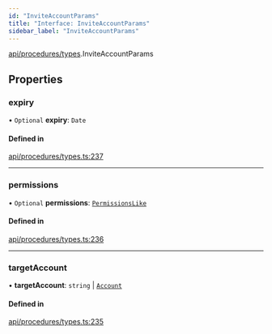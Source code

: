 ```yaml
---
id: "InviteAccountParams"
title: "Interface: InviteAccountParams"
sidebar_label: "InviteAccountParams"
---
```


[api/procedures/types](../../../../../modules/API/Procedures/Types/Types.md).InviteAccountParams

## Properties

### expiry

• `Optional` **expiry**: `Date`

#### Defined in

[api/procedures/types.ts:237](https://github.com/PolymeshAssociation/polymesh-sdk/blob/31fdce23/src/api/procedures/types.ts#L237)

___

### permissions

• `Optional` **permissions**: [`PermissionsLike`](../../../../../modules/Types/Types.md#permissionslike)

#### Defined in

[api/procedures/types.ts:236](https://github.com/PolymeshAssociation/polymesh-sdk/blob/31fdce23/src/api/procedures/types.ts#L236)

___

### targetAccount

• **targetAccount**: `string` \| [`Account`](../../../../../classes/API/Entities/Account/Account.md)

#### Defined in

[api/procedures/types.ts:235](https://github.com/PolymeshAssociation/polymesh-sdk/blob/31fdce23/src/api/procedures/types.ts#L235)
